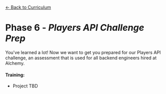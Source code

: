 [← Back to Curriculum](./)

# Phase 6 - *Players API Challenge Prep*

You've learned a lot! Now we want to get you prepared for our Players API challenge, an assessment that is used for all backend engineers hired at Alchemy. 

#### **Training:**
* Project TBD
